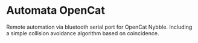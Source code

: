 # Automata OpenCat
Remote automation via bluetooth serial port for OpenCat Nybble. Including a simple collision avoidance algorithm based on coincidence.
